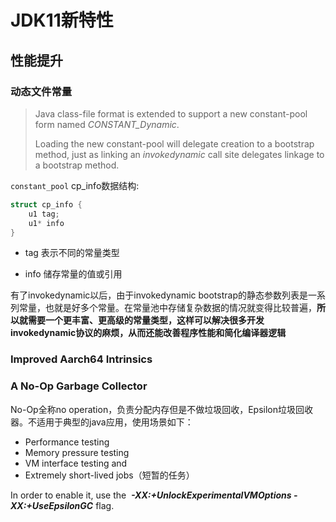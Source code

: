# JDK11新特性

## 性能提升

### 动态文件常量

> Java class-file format is extended to support a new constant-pool form named *CONSTANT_Dynamic*.
> 
> Loading the new constant-pool will delegate creation to a bootstrap method, just as linking an *invokedynamic* call site delegates linkage to a bootstrap method.

`constant_pool` cp_info数据结构:

```c
struct cp_info {
    u1 tag;
    u1* info
}
```

* tag 表示不同的常量类型

* info 储存常量的值或引用

有了invokedynamic以后，由于invokedynamic bootstrap的静态参数列表是一系列常量，也就是好多个常量。在常量池中存储复杂数据的情况就变得比较普遍，**所以就需要一个更丰富、更高级的常量类型，这样可以解决很多开发invokedynamic协议的麻烦，从而还能改善程序性能和简化编译器逻辑**

### Improved Aarch64 Intrinsics

### A No-Op Garbage Collector

No-Op全称no operation，负责分配内存但是不做垃圾回收，Epsilon垃圾回收器。不适用于典型的java应用，使用场景如下：

- Performance testing
- Memory pressure testing
- VM interface testing and
- Extremely short-lived jobs（短暂的任务）

In order to enable it, use the  ***-XX:+UnlockExperimentalVMOptions -XX:+UseEpsilonGC*** flag.
